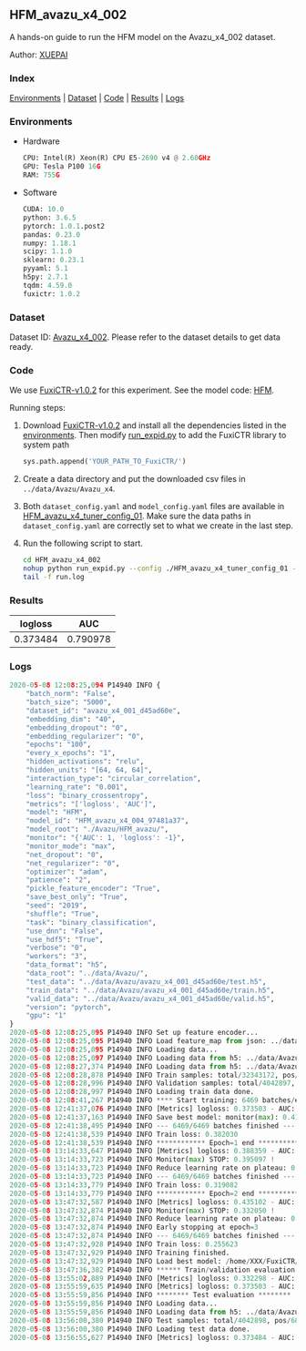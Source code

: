 ## HFM_avazu_x4_002

A hands-on guide to run the HFM model on the Avazu_x4_002 dataset.

Author: [XUEPAI](https://github.com/xue-pai)

### Index
[Environments](#Environments) | [Dataset](#Dataset) | [Code](#Code) | [Results](#Results) | [Logs](#Logs)

### Environments
+ Hardware

  ```python
  CPU: Intel(R) Xeon(R) CPU E5-2690 v4 @ 2.60GHz
  GPU: Tesla P100 16G
  RAM: 755G

  ```

+ Software

  ```python
  CUDA: 10.0
  python: 3.6.5
  pytorch: 1.0.1.post2
  pandas: 0.23.0
  numpy: 1.18.1
  scipy: 1.1.0
  sklearn: 0.23.1
  pyyaml: 5.1
  h5py: 2.7.1
  tqdm: 4.59.0
  fuxictr: 1.0.2
  ```

### Dataset
Dataset ID: [Avazu_x4_002](https://github.com/openbenchmark/BARS/blob/master/ctr_prediction/datasets/Avazu/README.md#Avazu_x4_002). Please refer to the dataset details to get data ready.

### Code

We use [FuxiCTR-v1.0.2](https://github.com/xue-pai/FuxiCTR/tree/v1.0.2) for this experiment. See the model code: [HFM](https://github.com/xue-pai/FuxiCTR/blob/v1.0.2/fuxictr/pytorch/models/HFM.py).

Running steps:

1. Download [FuxiCTR-v1.0.2](https://github.com/xue-pai/FuxiCTR/archive/refs/tags/v1.0.2.zip) and install all the dependencies listed in the [environments](#environments). Then modify [run_expid.py](./run_expid.py#L5) to add the FuxiCTR library to system path
    
    ```python
    sys.path.append('YOUR_PATH_TO_FuxiCTR/')
    ```

2. Create a data directory and put the downloaded csv files in `../data/Avazu/Avazu_x4`.

3. Both `dataset_config.yaml` and `model_config.yaml` files are available in [HFM_avazu_x4_tuner_config_01](./HFM_avazu_x4_tuner_config_01). Make sure the data paths in `dataset_config.yaml` are correctly set to what we create in the last step.

4. Run the following script to start.

    ```bash
    cd HFM_avazu_x4_002
    nohup python run_expid.py --config ./HFM_avazu_x4_tuner_config_01 --expid HFM_avazu_x4_004_1109463b --gpu 0 > run.log &
    tail -f run.log
    ```

### Results

| logloss | AUC  |
|:--------------------:|:--------------------:|
| 0.373484 | 0.790978  |


### Logs
```python
2020-05-08 12:08:25,094 P14940 INFO {
    "batch_norm": "False",
    "batch_size": "5000",
    "dataset_id": "avazu_x4_001_d45ad60e",
    "embedding_dim": "40",
    "embedding_dropout": "0",
    "embedding_regularizer": "0",
    "epochs": "100",
    "every_x_epochs": "1",
    "hidden_activations": "relu",
    "hidden_units": "[64, 64, 64]",
    "interaction_type": "circular_correlation",
    "learning_rate": "0.001",
    "loss": "binary_crossentropy",
    "metrics": "['logloss', 'AUC']",
    "model": "HFM",
    "model_id": "HFM_avazu_x4_004_97481a37",
    "model_root": "./Avazu/HFM_avazu/",
    "monitor": "{'AUC': 1, 'logloss': -1}",
    "monitor_mode": "max",
    "net_dropout": "0",
    "net_regularizer": "0",
    "optimizer": "adam",
    "patience": "2",
    "pickle_feature_encoder": "True",
    "save_best_only": "True",
    "seed": "2019",
    "shuffle": "True",
    "task": "binary_classification",
    "use_dnn": "False",
    "use_hdf5": "True",
    "verbose": "0",
    "workers": "3",
    "data_format": "h5",
    "data_root": "../data/Avazu/",
    "test_data": "../data/Avazu/avazu_x4_001_d45ad60e/test.h5",
    "train_data": "../data/Avazu/avazu_x4_001_d45ad60e/train.h5",
    "valid_data": "../data/Avazu/avazu_x4_001_d45ad60e/valid.h5",
    "version": "pytorch",
    "gpu": "1"
}
2020-05-08 12:08:25,095 P14940 INFO Set up feature encoder...
2020-05-08 12:08:25,095 P14940 INFO Load feature_map from json: ../data/Avazu/avazu_x4_001_d45ad60e/feature_map.json
2020-05-08 12:08:25,095 P14940 INFO Loading data...
2020-05-08 12:08:25,097 P14940 INFO Loading data from h5: ../data/Avazu/avazu_x4_001_d45ad60e/train.h5
2020-05-08 12:08:27,374 P14940 INFO Loading data from h5: ../data/Avazu/avazu_x4_001_d45ad60e/valid.h5
2020-05-08 12:08:28,878 P14940 INFO Train samples: total/32343172, pos/5492052, neg/26851120, ratio/16.98%
2020-05-08 12:08:28,996 P14940 INFO Validation samples: total/4042897, pos/686507, neg/3356390, ratio/16.98%
2020-05-08 12:08:28,997 P14940 INFO Loading train data done.
2020-05-08 12:08:41,267 P14940 INFO **** Start training: 6469 batches/epoch ****
2020-05-08 12:41:37,076 P14940 INFO [Metrics] logloss: 0.373503 - AUC: 0.790895
2020-05-08 12:41:37,163 P14940 INFO Save best model: monitor(max): 0.417392
2020-05-08 12:41:38,495 P14940 INFO --- 6469/6469 batches finished ---
2020-05-08 12:41:38,539 P14940 INFO Train loss: 0.382030
2020-05-08 12:41:38,539 P14940 INFO ************ Epoch=1 end ************
2020-05-08 13:14:33,647 P14940 INFO [Metrics] logloss: 0.388359 - AUC: 0.783456
2020-05-08 13:14:33,723 P14940 INFO Monitor(max) STOP: 0.395097 !
2020-05-08 13:14:33,723 P14940 INFO Reduce learning rate on plateau: 0.000100
2020-05-08 13:14:33,723 P14940 INFO --- 6469/6469 batches finished ---
2020-05-08 13:14:33,779 P14940 INFO Train loss: 0.319082
2020-05-08 13:14:33,779 P14940 INFO ************ Epoch=2 end ************
2020-05-08 13:47:32,587 P14940 INFO [Metrics] logloss: 0.435102 - AUC: 0.767151
2020-05-08 13:47:32,874 P14940 INFO Monitor(max) STOP: 0.332050 !
2020-05-08 13:47:32,874 P14940 INFO Reduce learning rate on plateau: 0.000010
2020-05-08 13:47:32,874 P14940 INFO Early stopping at epoch=3
2020-05-08 13:47:32,874 P14940 INFO --- 6469/6469 batches finished ---
2020-05-08 13:47:32,928 P14940 INFO Train loss: 0.255623
2020-05-08 13:47:32,929 P14940 INFO Training finished.
2020-05-08 13:47:32,929 P14940 INFO Load best model: /home/XXX/FuxiCTR/benchmarks/Avazu/HFM_avazu/avazu_x4_001_d45ad60e/HFM_avazu_x4_004_97481a37_avazu_x4_001_d45ad60e_model.ckpt
2020-05-08 13:47:36,382 P14940 INFO ****** Train/validation evaluation ******
2020-05-08 13:55:02,889 P14940 INFO [Metrics] logloss: 0.332298 - AUC: 0.851987
2020-05-08 13:55:59,635 P14940 INFO [Metrics] logloss: 0.373503 - AUC: 0.790895
2020-05-08 13:55:59,856 P14940 INFO ******** Test evaluation ********
2020-05-08 13:55:59,856 P14940 INFO Loading data...
2020-05-08 13:55:59,856 P14940 INFO Loading data from h5: ../data/Avazu/avazu_x4_001_d45ad60e/test.h5
2020-05-08 13:56:00,380 P14940 INFO Test samples: total/4042898, pos/686507, neg/3356391, ratio/16.98%
2020-05-08 13:56:00,380 P14940 INFO Loading test data done.
2020-05-08 13:56:55,627 P14940 INFO [Metrics] logloss: 0.373484 - AUC: 0.790978

```
